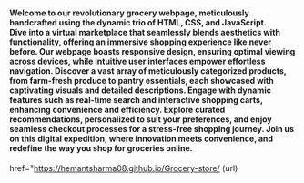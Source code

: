 <h4>
  Welcome to our revolutionary grocery webpage, meticulously handcrafted using the dynamic trio of HTML, CSS, and JavaScript. <br>
  Dive into a virtual marketplace that seamlessly blends aesthetics with functionality, offering an immersive shopping experience like never before. Our webpage boasts responsive design, ensuring optimal viewing across devices, while intuitive user interfaces empower effortless navigation. Discover a vast array of meticulously categorized products, from farm-fresh produce to pantry essentials, each showcased with captivating visuals and detailed descriptions. Engage with dynamic features such as real-time search and interactive shopping carts, enhancing convenience and efficiency. Explore curated recommendations, personalized to suit your preferences, and enjoy seamless checkout processes for a stress-free shopping journey. Join us on this digital expedition, where innovation meets convenience, and redefine the way you shop for groceries online.
</h4>

href="https://hemantsharma08.github.io/Grocery-store/ (url)
